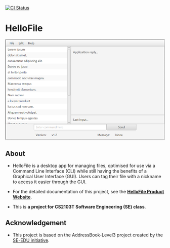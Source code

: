 [![CI Status](https://github.com/AY2021S1-CS2103T-F12-1/tp/workflows/Java%20CI/badge.svg)](https://github.com/AY2021S1-CS2103T-F12-1/tp/actions)

# HelloFile

![Ui](docs/images/Ui.png)

## About
* HelloFile is a desktop app for managing files, optimised for use via a Command Line Interface (CLI) while still having the benefits of a Graphical User Interface (GUI).
Users can tag their file with a nickname to access it easier through the GUI.
* For the detailed documentation of this project, see the **[HelloFile Product Website](https://ay2021s1-cs2103t-f12-1.github.io/tp/)**.

* This is **a project for CS2103T Software Engineering (SE) class**.

## Acknowledgement
* This project is based on the AddressBook-Level3 project created by the [SE-EDU initiative](https://se-education.org).

